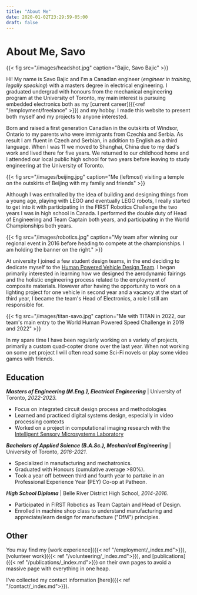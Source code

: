 ```yaml
---
title: "About Me"
date: 2020-01-02T23:29:59-05:00
draft: false
---
```

# About Me, Savo

{{< fig src="/images/headshot.jpg" caption="Bajic, Savo Bajic" >}}

Hi! My name is Savo Bajic and I'm a Canadian engineer (*engineer in training, legally speaking*) with a masters degree in electrical engineering. I graduated undergrad with honours from the mechanical engineering program at the University of Toronto, my main interest is pursuing embedded electronics both as my [current career]({{<ref "/employment/freelance" >}}) and my hobby. I made this website to present both myself and my projects to anyone interested.

Born and raised a first generation Canadian in the outskirts of Windsor, Ontario to my parents who were immigrants from Czechia and Serbia. As result I am fluent in Czech and Serbian, in addition to English as a third language. When I was 11 we moved to Shanghai, China due to my dad's work and lived there for five years. We returned to our childhood home and I attended our local public high school for two years before leaving to study engineering at the University of Toronto.

{{< fig src="/images/beijing.jpg" caption="Me (leftmost) visiting a temple on the outskirts of Beijing with my family and friends" >}}

Although I was enthralled by the idea of building and designing things from a young age, playing with LEGO and eventually LEGO robots, I really started to get into it with participating in the FIRST Robotics Challenge the two years I was in high school in Canada. I performed the double duty of Head of Engineering and Team Captain both years, and participating in the World Championships both years.

{{< fig src="/images/robotics.jpg" caption="My team after winning our regional event in 2016 before heading to compete at the championships. I am holding the banner on the right." >}}

At university I joined a few student design teams, in the end deciding to dedicate myself to the [Human Powered Vehicle Design Team](https://hpvdt.skule.ca/). I began primarily interested in learning how we designed the aerodynamic fairings and the holistic engineering process related to the employment of composite materials. However after having the opportunity to work on a lighting project for one vehicle in second year and a vacancy at the start of third year, I became the team's Head of Electronics, a role I still am responsible for.

{{< fig src="/images/titan-savo.jpg" caption="Me with TITAN in 2022, our team's main entry to the World Human Powered Speed Challenge in 2019 and 2022" >}}

In my spare time I have been regularly working on a variety of projects, primarily a custom quad-copter drone over the last year. When not working on some pet project I will often read some Sci-Fi novels or play some video games with friends.

## Education

***Masters of Engineering (M.Eng.), Electrical Engineering*** | University of Toronto, *2022-2023.*
- Focus on integrated circuit design process and methodologies
- Learned and practiced digital systems design, especially in video processing contexts
- Worked on a project in computational imaging research with the [Intelligent Sensory Microsystems Laboratory](https://www.eecg.utoronto.ca/~roman/lab/index.html)

***Bachelors of Applied Science (B.A.Sc.), Mechanical Engineering*** | University of Toronto, *2016-2021.*
- Specialized in manufacturing and mechatronics.
- Graduated with Honours (cumulative average >80%).
- Took a year off between third and fourth year to partake in an Professional Experience Year (PEY) Co-op at Patheon.

***High School Diploma*** | Belle River District High School, *2014-2016.*
- Participated in FIRST Robotics as Team Captain and Head of Design.
- Enrolled in machine shop class to understand manufacturing and appreciate/learn design for manufacture ("DfM") principles.

## Other

You may find my [work experience]({{< ref "/employment/_index.md">}}), [volunteer work]({{< ref "/volunteering/_index.md">}}), and [publications]({{< ref "/publications/_index.md">}}) on their own pages to avoid a massive page with everything in one heap.

I've collected my contact information [here]({{< ref "/contact/_index.md">}}).
